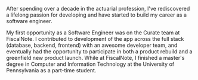 After spending over a decade in the actuarial profession, I've rediscovered a lifelong passion for developing and have started to build my career as a software engineer.

My first opportunity as a Software Engineer was on the Curate team at FiscalNote. I contributed to development of the app across the full stack (database, backend, frontend) with an awesome developer team, and eventually had the opportunity to participate in both a product rebuild and a greenfield new product launch. While at FiscalNote, I finished a master's degree in Computer and Information Technology at the University of Pennsylvania as a part-time student.
